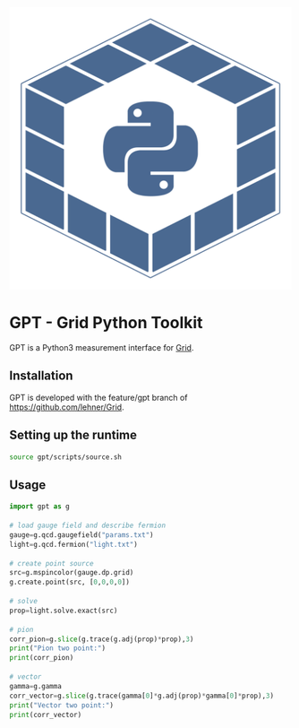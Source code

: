 ![GPT Logo](/documentation/logo/logo-360dpi.png)

# GPT - Grid Python Toolkit

GPT is a Python3 measurement interface for [Grid](https://github.com/paboyle/Grid).

## Installation
GPT is developed with the feature/gpt branch of https://github.com/lehner/Grid.

## Setting up the runtime
```bash
source gpt/scripts/source.sh
```

## Usage

```python
import gpt as g

# load gauge field and describe fermion
gauge=g.qcd.gaugefield("params.txt")
light=g.qcd.fermion("light.txt")

# create point source
src=g.mspincolor(gauge.dp.grid)
g.create.point(src, [0,0,0,0])

# solve
prop=light.solve.exact(src)

# pion
corr_pion=g.slice(g.trace(g.adj(prop)*prop),3)
print("Pion two point:")
print(corr_pion)

# vector
gamma=g.gamma
corr_vector=g.slice(g.trace(gamma[0]*g.adj(prop)*gamma[0]*prop),3)
print("Vector two point:")
print(corr_vector)
```
